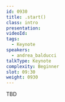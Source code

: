 ```yaml
---
id: 0930
title: .start()
class: intro
presentation:
videoId:
tags:
  - Keynote
speakers:
  - andrea_balducci
talkType: Keynote
complexity: Beginner
slot: 09:30
weight: 0930
---
```


TBD
